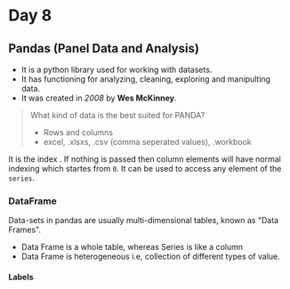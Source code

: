 # Day 8

## Pandas (Panel Data and Analysis)

- It is a python library used for working with datasets.
- It has functioning for analyzing, cleaning, exploring and manipulting data.
- It was created in _2008_ by **Wes McKinney**.

> What kind of data is the best suited for PANDA?
>
> - Rows and columns
> - excel, .xlsxs, .csv (comma seperated values), .workbook

It is the index . If nothing is passed then column elements will have normal indexing which startes from `0`. It can be used to access any element of the `series`.

### DataFrame

Data-sets in pandas are usually multi-dimensional tables, known as "Data Frames".

- Data Frame is a whole table, whereas Series is like a column
- Data Frame is heterogeneous i.e, collection of different types of value.

#### Labels
